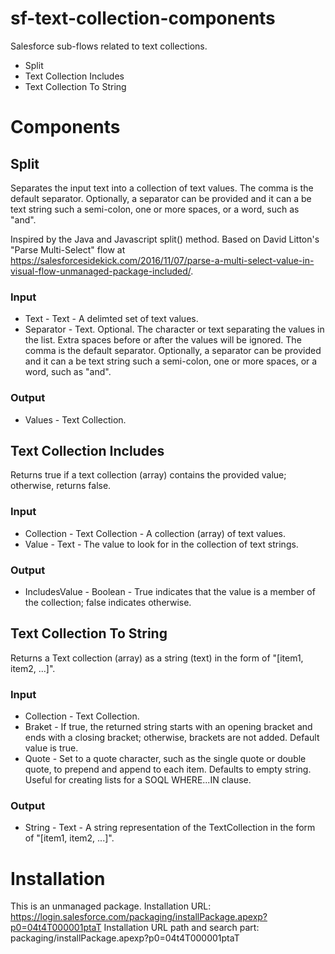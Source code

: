 # sf-text-collection-components
Salesforce sub-flows related to text collections.

* Split
* Text Collection Includes
* Text Collection To String

# Components
## Split
Separates the input text into a collection of text values. The comma is the default separator. Optionally, a separator can be provided and it can a be text string such a semi-colon, one or more spaces, or a word, such as "and".

Inspired by the Java and Javascript split() method. Based on David Litton's "Parse Multi-Select" flow at https://salesforcesidekick.com/2016/11/07/parse-a-multi-select-value-in-visual-flow-unmanaged-package-included/.

### Input
* Text - Text - A delimted set of text values.
* Separator - Text. Optional. The character or text separating the values in the list. Extra spaces before or after the values will be ignored. The comma is the default separator. Optionally, a separator can be provided and it can a be text string such a semi-colon, one or more spaces, or a word, such as "and".

### Output
* Values - Text Collection.

## Text Collection Includes
Returns true if a text collection (array) contains the provided value; otherwise, returns false.

### Input
* Collection - Text Collection - A collection (array) of text values.
* Value - Text - The value to look for in the collection of text strings.

### Output
* IncludesValue - Boolean - True indicates that the value is a member of the collection; false indicates otherwise.

## Text Collection To String
Returns a Text collection (array) as a string (text) in the form of "[item1, item2, ...]".

### Input
* Collection - Text Collection.
* Braket - If true, the returned string starts with an opening bracket and ends with a closing bracket; otherwise, brackets are not added. Default value is true.
* Quote - Set to a quote character, such as the single quote or double quote, to prepend and append to each item. Defaults to empty string. Useful for creating lists for a SOQL WHERE...IN clause.

### Output
* String - Text - A string representation of the TextCollection in the form of "[item1, item2, ...]".

# Installation
This is an unmanaged package.
Installation URL: https://login.salesforce.com/packaging/installPackage.apexp?p0=04t4T000001ptaT
Installation URL path and search part: packaging/installPackage.apexp?p0=04t4T000001ptaT

